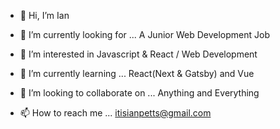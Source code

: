 - 👋 Hi, I’m Ian

- 🌱 I’m currently looking for ... A Junior Web Development Job

- 👀 I’m interested in Javascript & React / Web Development

- 🌱 I’m currently learning ... React(Next & Gatsby) and Vue

- 💞️ I’m looking to collaborate on ... Anything and Everything

- 📫 How to reach me ... itisianpetts@gmail.com

<!---
itisianpetts/itisianpetts is a ✨ special ✨ repository because its `README.md` (this file) appears on your GitHub profile.
You can click the Preview link to take a look at your changes.
--->
